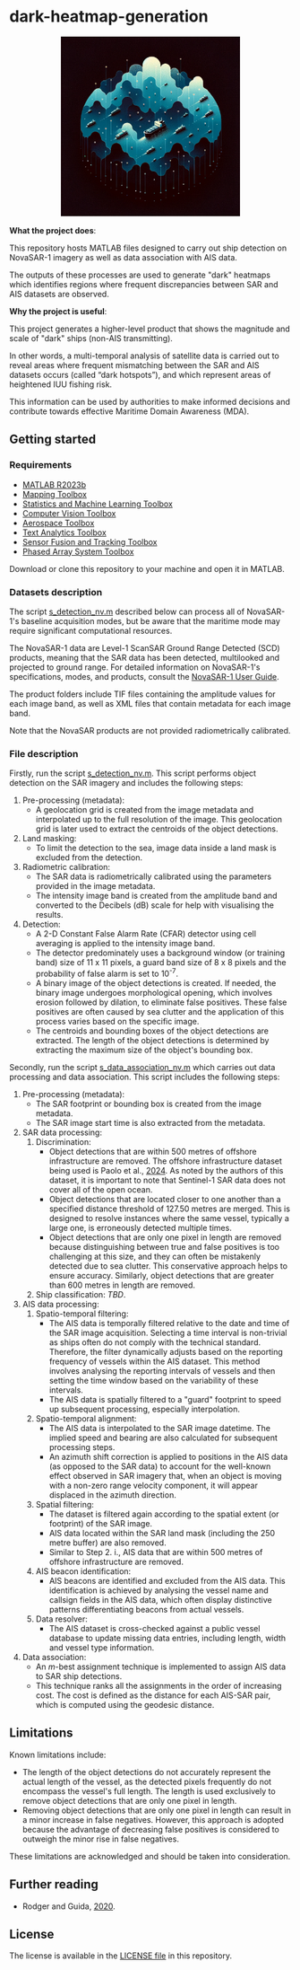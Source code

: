 # dark-heatmap-generation

<div align="center">
    <img src="/assets/images/summary_figure.webp" height="320" alt="Summary figure">
</div>

**What the project does**:

This repository hosts MATLAB files designed to carry out ship detection on NovaSAR-1 imagery as well as data association with AIS data.

The outputs of these processes are used to generate "dark" heatmaps which identifies regions where frequent discrepancies between SAR and AIS datasets are observed.

<!-- _Note that this repository covers exclusively the X and does not cover the Y_. -->

**Why the project is useful**:

This project generates a higher-level product that shows the magnitude and scale of "dark" ships (non-AIS transmitting).

In other words, a multi-temporal analysis of satellite data is carried out to reveal areas where frequent mismatching between the SAR and AIS datasets occurs (called “dark hotspots”), and which represent areas of heightened IUU fishing risk.

This information can be used by authorities to make informed decisions and contribute towards effective Maritime Domain Awareness (MDA).

## Getting started

### Requirements

- [MATLAB R2023b](https://uk.mathworks.com/help/matlab/release-notes.html)
- [Mapping Toolbox](https://uk.mathworks.com/help/map/release-notes.html) <!-- To visualise the results, the following toolbox is recommended: -->
- [Statistics and Machine Learning Toolbox](https://uk.mathworks.com/help/stats/release-notes.html)
- [Computer Vision Toolbox](https://uk.mathworks.com/help/vision/release-notes.html)
- [Aerospace Toolbox](https://uk.mathworks.com/help/aerotbx/release-notes.html)
- [Text Analytics Toolbox](https://uk.mathworks.com/help/textanalytics/release-notes.html)
- [Sensor Fusion and Tracking Toolbox](https://uk.mathworks.com/help/fusion/release-notes.html)
- [Phased Array System Toolbox](https://uk.mathworks.com/help/phased/release-notes.html)

Download or clone this repository to your machine and open it in MATLAB.

### Datasets description

The script [s_detection_nv.m](s_detection_nv.m) described below can process all of NovaSAR-1's baseline acquisition modes, but be aware that the maritime mode may require significant computational resources.

The NovaSAR-1 data are Level-1 ScanSAR Ground Range Detected (SCD) products, meaning that the SAR data has been detected, multilooked and projected to ground range. For detailed information on NovaSAR-1's specifications, modes, and products, consult the [NovaSAR-1 User Guide](https://research.csiro.au/cceo/novasar/novasar-introduction/novasar-1-user-guide/).

The product folders include TIF files containing the amplitude values for each image band, as well as XML files that contain metadata for each image band.

Note that the NovaSAR products are not provided radiometrically calibrated.

<!-- Note that SNAP generates Sigma0 virtual bands after importing NovaSAR products when using the NovaSAR Product Reader plugin. -->

<!-- We have a MATLAB script available for NovaSAR radiometric calibration. -->

<!-- AIS data. Some level of pre-processing is done by the data provider. For example, Spire do... -->

### File description

<!-- NovaSAR-1 file structure. -->

Firstly, run the script [s_detection_nv.m](s_detection_nv.m). This script performs object detection on the SAR imagery and includes the following steps:

1. Pre-processing (metadata):
	- A geolocation grid is created from the image metadata and interpolated up to the full resolution of the image. This geolocation grid is later used to extract the centroids of the object detections.
2. Land masking:
	- To limit the detection to the sea, image data inside a land mask is excluded from the detection.
3. Radiometric calibration:
	- The SAR data is radiometrically calibrated using the parameters provided in the image metadata.
	- The intensity image band is created from the amplitude band and converted to the Decibels (dB) scale for help with visualising the results.
4. Detection:
	- A 2-D Constant False Alarm Rate (CFAR) detector using cell averaging is applied to the intensity image band.
	- The detector predominately uses a background window (or training band) size of 11 x 11 pixels, a guard band size of 8 x 8 pixels and the probability of false alarm is set to 10<sup>-7</sup>.
	- A binary image of the object detections is created. If needed, the binary image undergoes morphological opening, which involves erosion followed by dilation, to eliminate false positives. These false positives are often caused by sea clutter and the application of this process varies based on the specific image. <!-- , typically appearing as single-pixel anomalies, -->
	- The centroids and bounding boxes of the object detections are extracted. The length of the object detections is determined by extracting the maximum size of the object's bounding box.

Secondly, run the script [s_data_association_nv.m](s_data_association_nv.m) which carries out data processing and data association. This script includes the following steps:

1. Pre-processing (metadata):
	- The SAR footprint or bounding box is created from the image metadata.
	- The SAR image start time is also extracted from the metadata.
2. SAR data processing:
	1. Discrimination:
		- Object detections that are within 500 metres of offshore infrastructure are removed. The offshore infrastructure dataset being used is Paolo et al., [2024](https://globalfishingwatch.org/data-download/datasets/public-paper-industrial-activity-2024). As noted by the authors of this dataset, it is important to note that Sentinel-1 SAR data does not cover all of the open ocean.
		- Object detections that are located closer to one another than a specified distance threshold of 127.50 metres are merged. This is designed to resolve instances where the same vessel, typically a large one, is erroneously detected multiple times.
		- Object detections that are only one pixel in length are removed because distinguishing between true and false positives is too challenging at this size, and they can often be mistakenly detected due to sea clutter. This conservative approach helps to ensure accuracy. Similarly, object detections that are greater than 600 metres in length are removed.
	2. Ship classification: _TBD_.
3. AIS data processing:
	1. Spatio-temporal filtering:
		- The AIS data is temporally filtered relative to the date and time of the SAR image acquisition. Selecting a time interval is non-trivial as ships often do not comply with the technical standard. Therefore, the filter dynamically adjusts based on the reporting frequency of vessels within the AIS dataset.	This method involves analysing the reporting intervals of vessels and then setting the time window based on the variability of these intervals. <!-- in the vicinity of the SAR object detections -->
		- The AIS data is spatially filtered to a "guard" footprint to speed up subsequent processing, especially interpolation.
	2. Spatio-temporal alignment:
		- The AIS data is interpolated to the SAR image datetime. The implied speed and bearing are also calculated for subsequent processing steps.
		- An azimuth shift correction is applied to positions in the AIS data (as opposed to the SAR data) to account for the well-known effect observed in SAR imagery that, when an object is moving with a non-zero range velocity component, it will appear displaced in the azimuth direction.
	3. Spatial filtering:
		- The dataset is filtered again according to the spatial extent (or footprint) of the SAR image.
		- AIS data located within the SAR land mask (including the 250 metre buffer) are also removed.
		- Similar to Step 2. i., AIS data that are within 500 metres of offshore infrastructure are removed.
	4. AIS beacon identification:
		- AIS beacons are identified and excluded from the AIS data. This identification is achieved by analysing the vessel name and callsign fields in the AIS data, which often display distinctive patterns differentiating beacons from actual vessels.
	5. Data resolver:
		- The AIS dataset is cross-checked against a public vessel database to update missing data entries, including length, width and vessel type information.
4. Data association:
	- An _m_-best assignment technique is implemented to assign AIS data to SAR ship detections.
	- This technique ranks all the assignments in the order of increasing cost. The cost is defined as the distance for each AIS-SAR pair, which is computed using the geodesic distance.

<!-- ## Qualitative results -->

## Limitations

Known limitations include:

- The length of the object detections do not accurately represent the actual length of the vessel, as the detected pixels frequently do not encompass the vessel's full length. The length is used exclusively to remove object detections that are only one pixel in length. <!-- ![Example.](/assets/images/bbox.png) -->
- Removing object detections that are only one pixel in length can result in a minor increase in false negatives. However, this approach is adopted because the advantage of decreasing false positives is considered to outweigh the minor rise in false negatives.

These limitations are acknowledged and should be taken into consideration.

<!-- ## Next steps

Next steps include... (also see OneNote)

- For detection, it is probably more efficient to implement block processing on the SAR imagery.
- Rather than prioritising one polarisation, process all polarisation bands and merge the detection results.
- It would be worthwhile to validate the detection on an open dataset and retrieve performance metrics.
- The detection algorithm has not yet been validated on other satellite SAR data.
- Attempt to replicate SNAP's implementation of its fast geolocation grid interpolation method.
- Attempt to standardise the data fieldnames to facilitate data ingestion from different data providers.
- Improve discrimination: https://chat.openai.com/c/b66b9445-75f5-44d8-9471-b4a54fa3ccbc
- Improve the estimates of SAR-derived ship dimensions.

-->

<!-- ## References -->

## Further reading

- Rodger and Guida, [2020](https://www.mdpi.com/2072-4292/13/1/104).

<!-- ## How to Cite This Project -->

## License

The license is available in the [LICENSE file](LICENSE.txt) in this repository.
